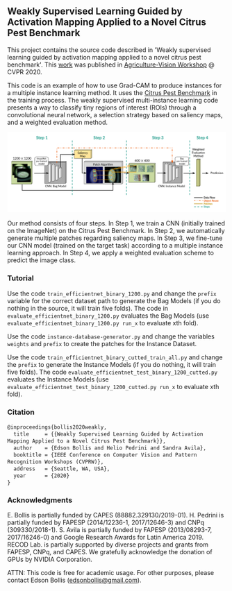 ## Weakly Supervised Learning Guided by Activation Mapping Applied to a Novel Citrus Pest Benchmark

This project contains the source code described in 'Weakly supervised learning guided by activation mapping applied to a novel citrus pest benchmark'. This [work](https://arxiv.org/pdf/2004.11252.pdf) was published in [Agriculture-Vision Workshop](https://github.com/SHI-Labs/Agriculture-Vision) @ CVPR 2020.

This code is an example of how to use Grad-CAM to produce instances for a multiple instance learning method. It uses the [Citrus Pest Benchmark](https://github.com/edsonbollis/Citrus-Pest-Benchmark) in the training process. The weakly supervised multi-instance learning code presents a way to classify tiny regions of interest (ROIs) through a convolutional neural network, a selection strategy based on saliency maps, and a weighted evaluation method.

![Mite Images](https://github.com/edsonbollis/Weakly-Supervised-Learning-Citrus-Pest-Benchmark/blob/master/pipeline.png)

Our method consists of four steps. In Step 1, we train a CNN (initially trained on the ImageNet) on the Citrus
Pest Benchmark. In Step 2, we automatically generate multiple patches regarding saliency maps. In Step 3, we fine-tune our
CNN model (trained on the target task) according to a multiple instance learning approach. In Step 4, we apply a weighted
evaluation scheme to predict the image class.

### Tutorial

Use the code `train_efficientnet_binary_1200.py` and change the `prefix` variable for the correct dataset path to generate the Bag Models (if you do nothing in the source, it will train five folds). The code in `evaluate_efficientnet_binary_1200.py` evaluates the Bag Models (use `evaluate_efficientnet_binary_1200.py run_x` to evaluate xth fold).

Use the code `instance-database-generator.py` and change the variables `weights` and `prefix` to create the patches for the Instance Dataset.

Use the code `train_efficientnet_binary_cutted_train_all.py` and change the `prefix` to generate the Instance Models (if you do nothing, it will train five folds). The code `evaluate_efficientnet_test_binary_1200_cutted.py` evaluates the Instance Models (use `evaluate_efficientnet_test_binary_1200_cutted.py run_x` to evaluate xth fold).


### Citation
```
@inproceedings{bollis2020weakly,
  title     = {{Weakly Supervised Learning Guided by Activation Mapping Applied to a Novel Citrus Pest Benchmark}},
  author    = {Edson Bollis and Helio Pedrini and Sandra Avila},
  booktitle = {IEEE Conference on Computer Vision and Pattern Recognition Workshops (CVPRW)},
  address   = {Seattle, WA, USA},
  year      = {2020}
}
```

### Acknowledgments
E. Bollis is partially funded by CAPES (88882.329130/2019-01). H. Pedrini is partially funded by FAPESP (2014/12236-1, 2017/12646-3) and CNPq (309330/2018-1). S. Avila is partially funded by FAPESP (2013/08293-7, 2017/16246-0) and Google Research Awards for Latin America 2019. RECOD Lab. is partially supported by diverse projects and grants from FAPESP, CNPq, and CAPES. We gratefully acknowledge the donation of GPUs by NVIDIA Corporation.

ATTN: This code is free for academic usage. For other purposes, please contact Edson Bollis (edsonbollis@gmail.com).
